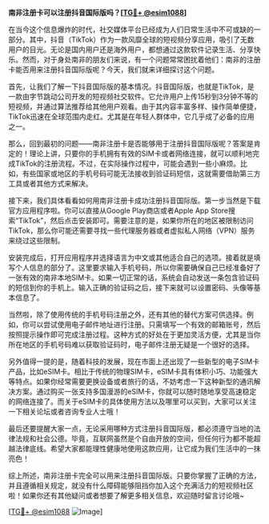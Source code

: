 **南非注册卡可以注册抖音国际版吗？[[TG💪+ @esim1088](https://t.me/s/esim1088)]**

在当今这个信息爆炸的时代，社交媒体平台已经成为人们日常生活中不可或缺的一部分。其中，抖音（TikTok）作为一款风靡全球的短视频分享应用，吸引了无数用户的目光。无论是国内用户还是海外用户，都想通过这款软件记录生活、分享快乐。然而，对于身处南非的朋友们来说，有一个问题常常困扰着他们：南非的注册卡能否用来注册抖音国际版呢？今天，我们就来详细探讨这个问题。

首先，让我们了解一下抖音国际版的基本情况。抖音国际版，也就是TikTok，是一款由字节跳动公司开发的短视频社交软件。它允许用户上传15秒到3分钟不等的短视频，并通过算法推荐给其他用户观看。由于其内容丰富多样、操作简单便捷，TikTok迅速在全球范围内走红。尤其是在年轻人群体中，它几乎成了必备的应用之一。

那么，回到最初的问题——南非注册卡是否能够用于注册抖音国际版呢？答案是肯定的！理论上讲，只要你的手机拥有有效的SIM卡或者网络连接，就可以顺利地完成TikTok的注册流程。不过，在实际操作过程中，可能会遇到一些小麻烦。比如，有些国家或地区的手机号码可能无法接收到验证码短信，这就需要借助第三方工具或者其他方式来解决。

接下来，我们具体看看如何用南非注册卡成功注册抖音国际版。第一步当然是下载官方应用程序啦。你可以直接从Google Play商店或者Apple App Store搜索“TikTok”，然后点击安装即可。需要注意的是，如果你所在的地区被限制访问TikTok，那么你可能还需要寻找一些代理服务器或者虚拟私人网络（VPN）服务来绕过这些限制。

安装完成后，打开应用程序并选择语言为中文或其他适合自己的选项。接着就是填写个人信息的部分了。这里要求输入手机号码，所以你需要确保自己已经准备好了一张有效的南非本地SIM卡。如果一切正常的话，系统会自动发送一条包含验证码的短信到你的手机上。输入正确的验证码之后，接下来就可以设置密码、头像等基本信息了。

当然啦，除了使用传统的手机号码注册之外，还有其他的替代方案可供选择。例如，你可以尝试使用电子邮件地址进行注册。只需填写一个有效的邮箱账号，然后按照提示操作即可完成注册过程。这种方式的好处在于更加灵活方便，尤其是当你所在地区的手机号码难以获取验证码时，电子邮件注册无疑是一个很好的选择。

另外值得一提的是，随着科技的发展，现在市面上还出现了一些新型的电子SIM卡产品，比如eSIM卡。相比于传统的物理SIM卡，eSIM卡具有体积小巧、功能强大等特点。如果你经常需要更换设备或者旅行的话，不妨考虑一下这种新型的通讯解决方案。通过购买一张支持多国漫游的eSIM卡，你就可以随时随地享受高速稳定的网络连接了。而关于eSIM卡的具体使用方法以及哪里可以买到，大家可以关注一下相关论坛或者咨询专业人士哦！

最后还要提醒大家一点，无论采用哪种方式注册抖音国际版，都必须遵守当地的法律法规和社会公德。毕竟，互联网虽然是个自由开放的空间，但任何行为都不能超越法律底线。希望大家都能理性健康地使用这款应用，让它成为我们生活中的一抹亮色！

综上所述，南非注册卡完全可以用来注册抖音国际版。只要你掌握了正确的方法，并且遵循相关规定，就没有什么障碍能够阻挡你加入这个充满活力的短视频社区啦！如果你还有其他疑问或者想要了解更多相关信息，欢迎随时留言讨论哦~

[[TG💪+ @esim1088](https://t.me/s/esim1088) ![Image](https://i.postimg.cc/4NQfJmqS/Snipaste-2025-05-13-00-14-12.png)]